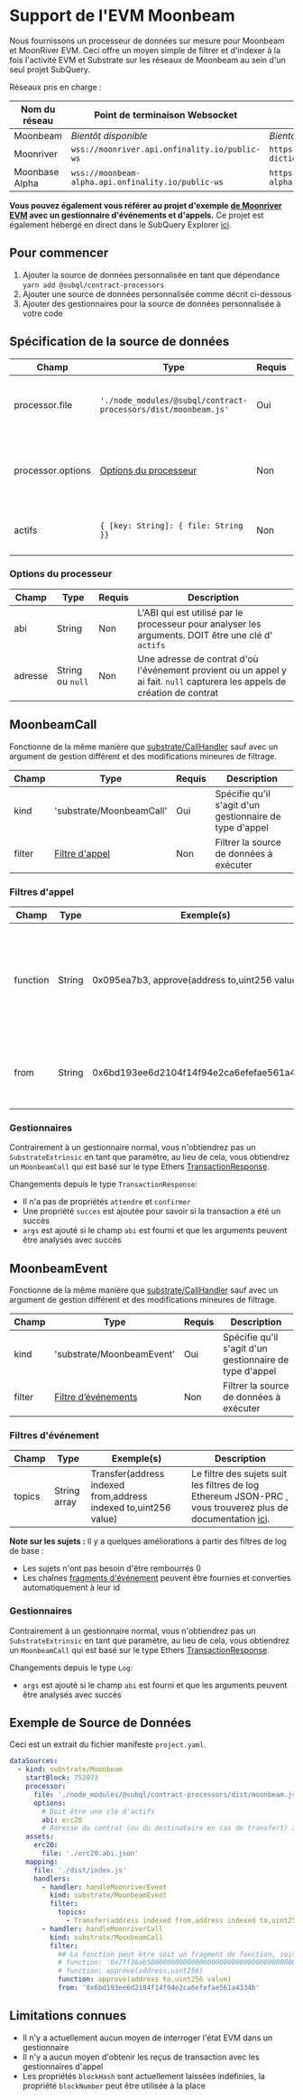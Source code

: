 # Support de l'EVM Moonbeam

Nous fournissons un processeur de données sur mesure pour Moonbeam et MoonRiver EVM. Ceci offre un moyen simple de filtrer et d'indexer à la fois l'activité EVM et Substrate sur les réseaux de Moonbeam au sein d'un seul projet SubQuery.

Réseaux pris en charge :

| Nom du réseau  | Point de terminaison Websocket                     | Point de terminaison du dictionnaire                                 |
| -------------- | -------------------------------------------------- | -------------------------------------------------------------------- |
| Moonbeam       | _Bientôt disponible_                               | _Bientôt disponible_                                                 |
| Moonriver      | `wss://moonriver.api.onfinality.io/public-ws`      | `https://api.subquery.network/sq/subquery/moonriver-dictionary`      |
| Moonbase Alpha | `wss://moonbeam-alpha.api.onfinality.io/public-ws` | `https://api.subquery.network/sq/subquery/moonbase-alpha-dictionary` |

**Vous pouvez également vous référer au projet d'exemple [de Moonriver EVM](https://github.com/subquery/tutorials-moonriver-evm-starter) avec un gestionnaire d'événements et d'appels.** Ce projet est également hébergé en direct dans le SubQuery Explorer [ici](https://explorer.subquery.network/subquery/subquery/moonriver-evm-starter-project).

## Pour commencer

1. Ajouter la source de données personnalisée en tant que dépendance `yarn add @subql/contract-processors`
2. Ajouter une source de données personnalisée comme décrit ci-dessous
3. Ajouter des gestionnaires pour la source de données personnalisée à votre code

## Spécification de la source de données

| Champ             | Type                                                           | Requis | Description                                           |
| ----------------- | -------------------------------------------------------------- | ------ | ----------------------------------------------------- |
| processor.file    | `'./node_modules/@subql/contract-processors/dist/moonbeam.js'` | Oui    | Référence du fichier au code du processeur de données |
| processor.options | [Options du processeur](#processor-options)                    | Non    | Options spécifiques au processeur de Moonbeam         |
| actifs            | `{ [key: String]: { file: String }}`                           | Non    | Un objet de fichiers de ressources externes           |

### Options du processeur

| Champ   | Type             | Requis | Description                                                                                                                |
| ------- | ---------------- | ------ | -------------------------------------------------------------------------------------------------------------------------- |
| abi     | String           | Non    | L'ABI qui est utilisé par le processeur pour analyser les arguments. DOIT être une clé d' `actifs`                         |
| adresse | String ou `null` | Non    | Une adresse de contrat d'où l'événement provient ou un appel y ai fait. `null` capturera les appels de création de contrat |

## MoonbeamCall

Fonctionne de la même manière que [substrate/CallHandler](../create/mapping/#call-handler) sauf avec un argument de gestion différent et des modifications mineures de filtrage.

| Champ  | Type                            | Requis | Description                                             |
| ------ | ------------------------------- | ------ | ------------------------------------------------------- |
| kind   | 'substrate/MoonbeamCall'        | Oui    | Spécifie qu'il s'agit d'un gestionnaire de type d'appel |
| filter | [Filtre d'appel](#call-filters) | Non    | Filtrer la source de données à exécuter                 |

### Filtres d'appel

| Champ    | Type   | Exemple(s)                                    | Description                                                                                                                                                                             |
| -------- | ------ | --------------------------------------------- | --------------------------------------------------------------------------------------------------------------------------------------------------------------------------------------- |
| function | String | 0x095ea7b3, approve(address to,uint256 value) | Soit [Signature de fonction](https://docs.ethers.io/v5/api/utils/abi/fragments/#FunctionFragment) chaînes </a> ou la fonction `sighash` pour filtrer la fonction appelée sur le contrat |
| from     | String | 0x6bd193ee6d2104f14f94e2ca6efefae561a4334b    | Une adresse Ethereum qui a envoyé la transaction                                                                                                                                        |

### Gestionnaires

Contrairement à un gestionnaire normal, vous n'obtiendrez pas un `SubstrateExtrinsic` en tant que paramètre, au lieu de cela, vous obtiendrez un `MoonbeamCall` qui est basé sur le type Ethers [TransactionResponse](https://docs.ethers.io/v5/api/providers/types/#providers-TransactionResponse).

Changements depuis le type `TransactionResponse`:

- Il n'a pas de propriétés `attendre` et `confirmer`
- Une propriété `succes` est ajoutée pour savoir si la transaction a été un succès
- `args` est ajouté si le champ `abi` est fourni et que les arguments peuvent être analysés avec succès

## MoonbeamEvent

Fonctionne de la même manière que [substrate/CallHandler](../create/mapping/#event-handler) sauf avec un argument de gestion différent et des modifications mineures de filtrage.

| Champ  | Type                                  | Requis | Description                                             |
| ------ | ------------------------------------- | ------ | ------------------------------------------------------- |
| kind   | 'substrate/MoonbeamEvent'             | Oui    | Spécifie qu'il s'agit d'un gestionnaire de type d'appel |
| filter | [Filtre d’événements](#event-filters) | Non    | Filtrer la source de données à exécuter                 |

### Filtres d'événement

| Champ  | Type         | Exemple(s)                                                      | Description                                                                                                                                              |
| ------ | ------------ | --------------------------------------------------------------- | -------------------------------------------------------------------------------------------------------------------------------------------------------- |
| topics | String array | Transfer(address indexed from,address indexed to,uint256 value) | Le filtre des sujets suit les filtres de log Ethereum JSON-PRC , vous trouverez plus de documentation [ici](https://docs.ethers.io/v5/concepts/events/). |

<b>Note sur les sujets :</b>
Il y a quelques améliorations à partir des filtres de log de base :

- Les sujets n'ont pas besoin d'être rembourrés 0
- Les chaînes [fragments d'événement](https://docs.ethers.io/v5/api/utils/abi/fragments/#EventFragment) peuvent être fournies et converties automatiquement à leur id

### Gestionnaires

Contrairement à un gestionnaire normal, vous n'obtiendrez pas un `SubstrateExtrinsic` en tant que paramètre, au lieu de cela, vous obtiendrez un `MoonbeamCall` qui est basé sur le type Ethers [TransactionResponse](https://docs.ethers.io/v5/api/providers/types/#providers-Log).

Changements depuis le type `Log`:

- `args` est ajouté si le champ `abi` est fourni et que les arguments peuvent être analysés avec succès

## Exemple de Source de Données

Ceci est un extrait du fichier manifeste `project.yaml`.

```yaml
dataSources:
  - kind: substrate/Moonbeam
    startBlock: 752073
    processor:
      file: './node_modules/@subql/contract-processors/dist/moonbeam.js'
      options:
        # Doit être une clé d'actifs
        abi: erc20
        # Adresse du contrat (ou du destinataire en cas de transfert) à filtrer, si `null`, ce sera pour la création du contrat. address: '0x6bd193ee6d2104f14f94e2ca6efefae561a4334b'
    assets:
      erc20:
        file: './erc20.abi.json'
    mapping:
      file: './dist/index.js'
      handlers:
        - handler: handleMoonriverEvent
          kind: substrate/MoonbeamEvent
          filter:
            topics:
              - Transfer(address indexed from,address indexed to,uint256 value)
        - handler: handleMoonriverCall
          kind: substrate/MoonbeamCall
          filter:
            ## La fonction peut être soit un fragment de fonction, soit une signature. # function: '0x095ea7b3'
            # function: '0x7ff36ab500000000000000000000000000000000000000000000000000000000'
            # function: approve(address,uint256)
            function: approve(address to,uint256 value)
            from: '0x6bd193ee6d2104f14f94e2ca6efefae561a4334b'
```

## Limitations connues

- Il n'y a actuellement aucun moyen de interroger l'état EVM dans un gestionnaire
- Il n'y a aucun moyen d'obtenir les reçus de transaction avec les gestionnaires d'appel
- Les propriétés `blockHash` sont actuellement laissées indéfinies, la propriété `blockNumber` peut être utilisée à la place
